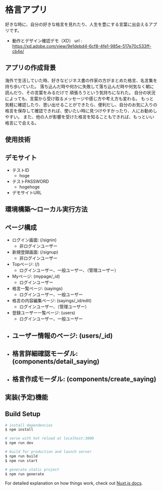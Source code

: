 # 格言アプリ  
好きな時に、自分の好きな格言を見れたり、人生を豊にする言葉に出会えるアプリです。  

 - 動作とデザイン確認デモ（XD）
 url : https://xd.adobe.com/view/9e1debd4-6cf8-4fe1-985e-517e70c533ff-cb4e/
## アプリの作成背景

海外で生活していた時、好きなビジネス書の作家の方がまとめた格言、名言集を持ち歩いていた。
落ち込んだ時や何かに失敗して落ち込んだ時や何気なく朝に読んだり、その言葉をみるだけで
頑張ろうという気持ちになれた。
自分の状況によっても、言葉から受け取るメッセージや感じ方や考え方も変わる。
もっと気軽に確認したり、思い出せることができたら、便利だし、自分のお気に入りの
格言を保存して確認できれば、使いたい時に見つけやすかったり、人にお勧めしやすい。
また、他の人が影響を受けた格言を知ることもできれば、もっといい格言にで会える。

## 使用技術
## デモサイト  
- テストID  
  - hoge  
- テストPASSWORD  
  - hogehoge  
- デモサイトURL  

## 環境構築〜ローカル実行方法  
## ページ構成  
- ログイン画面: (/signin)  
  - 非ログインユーザー  
- 新規登録画面: (/signup)  
  - 非ログインユーザー  
- Topページ: (/)  
  - ログインユーザー、一般ユーザー、（管理ユーザー）  
- Myページ: (mypage/_id)  
  - ログインユーザー
- 格言一覧ページ: (sayings)  
  - ログインユーザー、一般ユーザー
- 格言の内容編集ページ: (sayings/_id/edit)  
  - ログインユーザー、（管理ユーザー）
- 登録ユーザー一覧ページ: (users)  
  - ログインユーザー、一般ユーザー
- ユーザー情報のページ: (users/_id)  
  -
- 格言詳細確認モーダル: (components/detail_saying)  
  -
- 格言作成モーダル:  (components/create_saying)  
  -


## 実装(予定)機能









## Build Setup

```bash
# install dependencies
$ npm install

# serve with hot reload at localhost:3000
$ npm run dev

# build for production and launch server
$ npm run build
$ npm run start

# generate static project
$ npm run generate
```

For detailed explanation on how things work, check out [Nuxt.js docs](https://nuxtjs.org).
